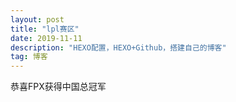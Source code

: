 ```yaml
---
layout: post
title: "lpl赛区"
date: 2019-11-11
description: "HEXO配置，HEXO+Github，搭建自己的博客"
tag: 博客
--- 
```

恭喜FPX获得中国总冠军
